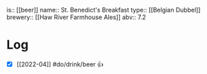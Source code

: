 is:: [[beer]]
name:: St. Benedict's Breakfast
type:: [[Belgian Dubbel]]
brewery:: [[Haw River Farmhouse Ales]]
abv:: 7.2

# Log
- [x] [[2022-04]] #do/drink/beer 👍
